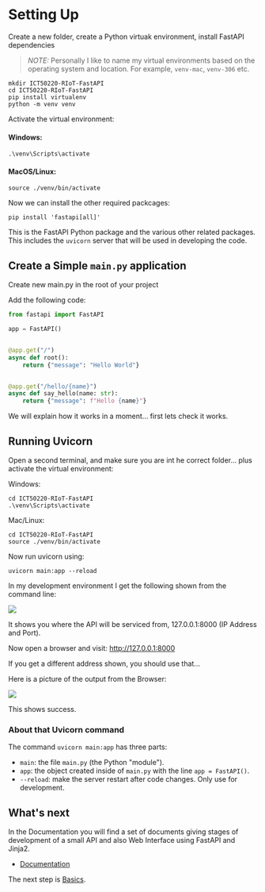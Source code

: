 # Setting Up

Create a new folder, create a Python virtuak environment, install FastAPI dependencies

> *NOTE:* Personally I like to name my virtual environments based on the operating system and location.
> For example, `venv-mac`, `venv-306` etc.
```shell
mkdir ICT50220-RIoT-FastAPI
cd ICT50220-RIoT-FastAPI
pip install virtualenv
python -m venv venv
```
Activate the virtual environment:
#### Windows:
```shell
.\venv\Scripts\activate
```

#### MacOS/Linux: 
```shell
source ./venv/bin/activate
```

Now we can install the other required packcages:

```shell
pip install 'fastapi[all]'
```

This is the FastAPI Python package and the various other related packages.
This includes the `uvicorn` server that will be used in developing the code.

## Create a Simple `main.py` application

Create  new main.py in the root of your project

Add the following code:
```python
from fastapi import FastAPI

app = FastAPI()


@app.get("/")
async def root():
    return {"message": "Hello World"}


@app.get("/hello/{name}")
async def say_hello(name: str):
    return {"message": f"Hello {name}"}

```

We will explain how it works in a moment... first lets check it works.

## Running Uvicorn

Open a second terminal, and make sure you are int he correct folder... plus activate the virtual environment:

Windows:
```shell
cd ICT50220-RIoT-FastAPI
.\venv\Scripts\activate
```

Mac/Linux:
```shell
cd ICT50220-RIoT-FastAPI
source ./venv/bin/activate
```

Now run uvicorn using:
```shell
uvicorn main:app --reload
```

In my development environment I get the following shown from the command line:

![](documentation/images/3711f60c.png)

It shows you where the API will be serviced from, 127.0.0.1:8000 (IP Address and Port).

Now open a browser and visit: http://127.0.0.1:8000

If you get a different address shown, you should use that...

Here is a picture of the output from the Browser:

![](documentation/images/10992885.png)

This shows success.


### About that Uvicorn command

The command `uvicorn main:app` has three parts:

- `main`: the file `main.py` (the Python "module").
- `app`: the object created inside of `main.py` with the line `app = FastAPI()`.
- `--reload`: make the server restart after code changes. Only use for development.

## What's next

In the Documentation you will find a set of documents giving stages of development of a small API and also Web Interface using FastAPI and Jinja2.

- [Documentation](../docs)

The next step is [Basics](Basics.md).
